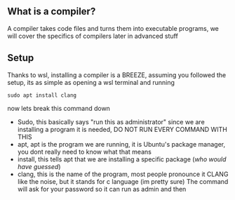 ## What is a compiler?
A compiler takes code files and turns them into executable programs, we will cover the specifics of compilers later in advanced stuff

## Setup
Thanks to wsl, installing a compiler is a BREEZE, assuming you followed the setup, its as simple as opening a wsl terminal and running
```
sudo apt install clang
```
now lets break this command down
- Sudo, this basically says "run this as administrator" since we are installing a program it is needed, DO NOT RUN EVERY COMMAND WITH THIS
- apt, apt is the program we are running, it is Ubuntu's package manager, you dont really need to know what that means
- install, this tells apt that we are installing a specific package (*who would have guessed*)
- clang, this is the name of the program, most people pronounce it CLANG like the noise, but it stands for c language (im pretty sure)
The command will ask for your password so it can run as admin and then 